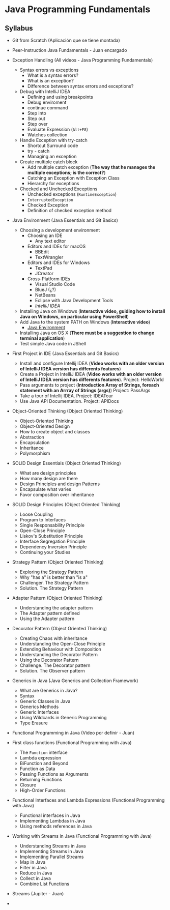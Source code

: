 # Java Programming Fundamentals

## Syllabus

* Git from Scratch (Aplicación que se tiene montada)

* Peer-Instruction Java Fundamentals - Juan encargado

* Exception Handling (All videos - Java Programming Fundamentals)

  * Syntax errors vs exceptions
    * What is a syntax errors?
    * What is an exception?
    * Difference between syntax errors and exceptions?
  * Debug with IntelliJ IDEA
    * Defining and using breakpoints
    * Debug enviroment
    * continue command
    * Step into
    * Step out
    * Step over
    * Evaluate Expression (`Alt+F8`)
    * Watches collection
  * Handle Exception with try-catch
    * Shortcut Surround code
    * try - catch
    * Managing an exception
  * Create multiple catch block
    * Add multiple catch exception (**The way that he manages the multiple exceptions; is the correct?**)
    * Catching an Exception with Exception Class
    * Hierarchy for exceptions
  * Checked and Unchecked Exceptions
    * Unchecked exceptions (`RuntimeException`)
    * `InterruptedException`
    * Checked Exception
    * Definition of checked exception method

* Java Environment (Java Essentials and Git Basics)

  * Choosing a development environment
    * Choosing an IDE
      * Any text editor
    * Editors and IDEs for macOS
      * BBEdit
      * TextWrangler
    * Editors and IDEs for Windows
      * TextPad
      * JCreator
    * Cross-Platform IDEs
      * Visual Studio Code
      * BlueJ (¿?)
      * NetBeans
      * Eclipse with Java Development Tools
      * *IntelliJ IDEA* 
  * Installing Java on Windows (**Interactive video, guiding how to install Java on Windows, on particular using PowerShell**)
  * Add Java to the system PATH on Windows (**Interactive video**)
    * [Java Environment](https://www.wikihow.com/Set-Up-a-Java-Programming-Environment)
  * Installing Java on OS X (**There must be a suggestion to change terminal application**)
  * Test simple Java code in JShell

* First Project in IDE (Java Essentials and Git Basics)

  * Install and configure Intellij IDEA (**Video works with an older version of IntelliJ IDEA version has differents features**)
  * Create a Project in IntelliJ IDEA (**Video works with an older version of IntelliJ IDEA version has differents features**). Project: HelloWorld
  * Pass arguments to project (**Introduction Array of Strings, foreach statement with an Arrray of Strings (args)**) Project: PassArgs
  * Take a tour of Intellij IDEA. Project: IDEATour
  * Use Java API Documentation. Project: APIDocs

* Object-Oriented Thinking (Object Oriented Thinking)

  * Object-Oriented Thinking
  * Object-Oriented Design
  * How to create object and classes
  * Abstraction
  * Encapsulation
  * Inheritance
  * Polymorphism

* SOLID Design Essentials (Object Oriented Thinking)

  * What are design principles
  * How many design are there
  * Design Principles  and design Patterns
  * Encapsulate what varies
  * Favor composition over inheritance

* SOLID Design Principles (Object Oriented Thinking)

  * Loose Coupling
  * Program to Interfaces
  * Single Responsability Principle
  * Open-Close Principle
  * Liskov's Substitution Principle
  * Interface Segregation Principle
  * Dependency Inversion Principle
  * Continuing your Studies

* Strategy Pattern (Object Oriented Thinking)

  * Exploring the Strategy Pattern
  * Why "has a" is better than "is a"
  * Challenger. The Strategy Pattern
  * Solution. The Strategy Pattern

* Adapter Pattern (Object Oriented Thinking)

  * Understanding the adapter pattern
  * The Adapter pattern defined
  * Using the Adapter pattern

* Decorator Pattern (Object Oriented Thinking)

  * Creating Chaos with inheritance
  * Understanding the Open-Close Principle
  * Extending Behaviour with Composition
  * Understanding the Decorator Pattern
  * Using the Decorator Pattern
  * Challenge. The Decorator pattern
  * Solution. The Observer pattern

* Generics in Java (Java Generics and Collection Framework)

  * What are Generics  in Java?
  * Syntax
  * Generic Classes in Java
  * Generics Methods
  * Generic Interfaces
  * Using Wildcards in Generic Programming
  * Type Erasure

* Functional Programming in Java (Video por definir - Juan)

* First class functions (Functional Programming with Java)

  * The `Function` interface
  * Lambda expression
  * BiFunction and Beyond
  * Function as Data
  * Passing Functions as Arguments
  * Returning Functions
  * Closure
  * High-Order Functions

* Functional Interfaces and Lambda Expressions (Functional Programming with Java)

  * Functional interfaces in Java
  * Implementing Lambdas in Java
  * Using methods references in Java

* Working with Streams in Java (Functional Programming with Java)

  * Understanding Streams in Java
  * Implementing Streams in Java
  * Implementing Parallel Streams
  * Map in Java
  * Filter in Java
  * Reduce in Java
  * Collect in Java
  * Combine List Functions

* Streams (Jupiter - Juan)

* 

  

  

  
